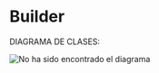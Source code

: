 # Builder

DIAGRAMA DE CLASES:

![No ha sido encontrado el diagrama](https://upload.wikimedia.org/wikipedia/commons/thumb/f/f3/Builder_UML_class_diagram.svg/500px-Builder_UML_class_diagram.svg.png)<br>
